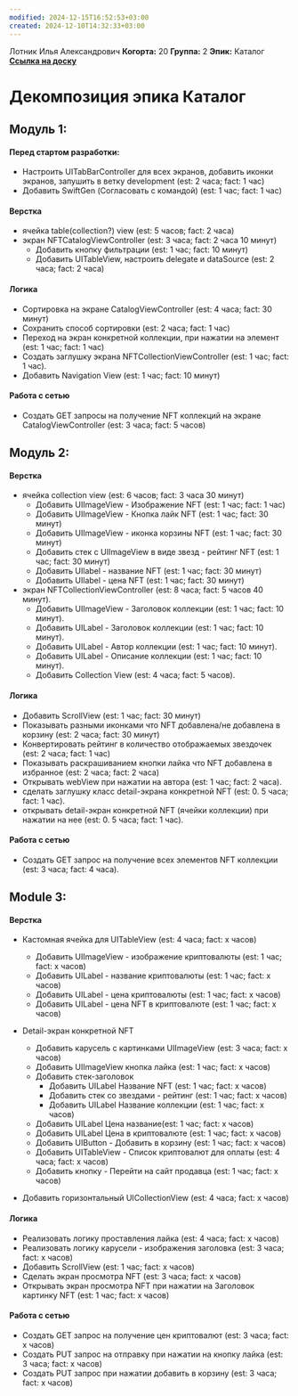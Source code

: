 ```yaml
---
modified: 2024-12-15T16:52:53+03:00
created: 2024-12-10T14:32:33+03:00
---
```

Лотник Илья Александрович
<b>Когорта:</b> 20
<b>Группа:</b> 2
<b>Эпик:</b> Каталог
<b>[Ссылка на доску](https://github.com/users/kintolayli/projects/3/views/1)</b>

# Декомпозиция эпика Каталог

## Модуль 1:


#### Перед стартом разработки:
- Настроить UITabBarController для всех экранов, добавить иконки экранов, запушить в ветку development (est: 2 часа; fact: 1 час)
- Добавить SwiftGen (Согласовать с командой) (est: 1 час; fact: 1 час)

#### Верстка
- ячейка table(collection?) view (est: 5 часов; fact: 2 часа)
- экран NFTCatalogViewController  (est: 3 часа; fact: 2 часа 10 минут)
    - Добавить кнопку фильтрации (est: 1 час; fact: 10 минут)
    - Добавить UITableView, настроить delegate и dataSource (est: 2 часа; fact: 2 часа)
#### Логика
- Сортировка на экране CatalogViewController (est: 4 часа; fact: 30 минут)
- Сохранить способ сортировки (est: 2 часа; fact: 1 час)
- Переход на экран конкретной коллекции, при нажатии на элемент (est: 1 час; fact: 1 час)
- Создать заглушку экрана NFTСollectionViewController (est: 1 час; fact: 1 час).
- Добавить Navigation View (est: 1 час; fact: 10 минут)
#### Работа с сетью
 - Создать GET запросы на получение NFT коллекций на экране CatalogViewController (est: 3 часа; fact: 5 часов)

## Модуль 2:


#### Верстка

- ячейка collection view (est: 6 часов; fact: 3 часа 30 минут)
    - Добавить UIImageView - Изображение NFT (est: 1 час; fact: 1 час)
    - Добавить UIImageView - Кнопка лайк NFT (est: 1 час; fact: 30 минут)
    - Добавить UIImageView - иконка корзины NFT (est: 1 час; fact: 30 минут)
    - Добавить стек с UIImageView в виде звезд - рейтинг NFT (est: 1 час; fact: 30 минут)
    - Добавить UIlabel - название NFT (est: 1 час; fact: 30 минут)
    - Добавить UIlabel - цена NFT (est: 1 час; fact: 30 минут)
- экран NFTСollectionViewController  (est: 8 часа; fact: 5 часов 40 минут).
    - Добавить UIImageView - Заголовок коллекции (est: 1 час; fact: 10 минут).
    - Добавить UILabel - Заголовок коллекции (est: 1 час; fact: 10 минут). 
    - Добавить UILabel - Автор коллекции (est: 1 час; fact: 10 минут). 
    - Добавить UILabel - Описание коллекции (est: 1 час; fact: 10 минут). 
    - Добавить Collection View (est: 4 часа; fact: 5 часов). 
#### Логика

- Добавить ScrollView  (est: 1 час; fact: 30 минут)
- Показывать разными иконками что NFT добавлена/не добавлена в корзину (est: 2 часа; fact: 30 минут)
- Конвертировать рейтинг в количество отображаемых звездочек (est: 2 часа; fact: 1 час)
- Показывать раскрашиванием кнопки лайка что NFT добавлена в избранное (est: 2 часа; fact: 2 часа)
- Открывать webView при нажатии на автора (est: 1 час; fact: 2 часа). 
- сделать заглушку класс detail-экрана конкретной NFT (est: 0. 5 часа; fact: 1 час). 
- открывать detail-экран конкретной NFT (ячейки коллекции)  при нажатии на нее  (est: 0. 5 часа; fact: 1 час). 
#### Работа с сетью

- Создать GET запрос на получение всех элементов NFT коллекции  (est: 3 часа; fact: 4 часа).

## Module 3:

#### Верстка

- Кастомная ячейка для UITableView  (est: 4 часа; fact: x часов)
    - Добавить UIImageView - изображение криптовалюты (est: 1 час; fact: x часов)
    - Добавить UILabel - название криптовалюты (est: 1 час; fact: x часов)
    - Добавить UILabel - цена криптовалюты (est: 1 час; fact: x часов)
    - Добавить UILabel - цена NFT в криптовалюте (est: 1 час; fact: x часов)
    
- Detail-экран конкретной NFT
    - Добавить карусель с картинками UIImageView (est: 3 часа; fact: x часов)
    - Добавить UIImageView кнопка лайка (est: 1 час; fact: x часов)
    - Добавить стек-заголовок
        - Добавить UILabel Название NFT (est: 1 час; fact: x часов)
        - Добавить стек со звездами - рейтинг (est: 1 час; fact: x часов)
        - Добавить UILabel Название коллекции (est: 1 час; fact: x часов)
    - Добавить UILabel Цена название(est: 1 час; fact: x часов)
    - Добавить UILabel Цена в криптовалюте (est: 1 час; fact: x часов)
    - Добавить UIButton - Добавить в корзину (est: 1 час; fact: x часов)
    -  Добавить UITableView - Список криптовалют для оплаты (est: 4 часа; fact: x часов)
    - Добавить кнопку - Перейти на сайт продавца (est: 1 час; fact: x часов)
- Добавить горизонтальный UICollectionView (est: 4 часа; fact: x часов)

#### Логика

- Реализовать логику проставления лайка (est: 4 часа; fact: x часов)
- Реализовать логику карусели - изображения заголовка (est: 3 часа; fact: x часов)
- Добавить ScrollView (est: 1 час; fact: x часов)
- Сделать экран просмотра NFT (est: 3 часа; fact: x часов)
- Открывать экран просмотра NFT при нажатии на Заголовок картинку NFT (est: 1 час; fact: x часов)
#### Работа с сетью

- Создать GET запрос на получение цен криптовалют (est: 3 часа; fact: x часов)
- Создать PUT запрос на отправку при нажатии на кнопку лайка (est: 3 часа; fact: x часов)
- Создать PUT запрос при нажатии добавить в корзину (est: 3 часа; fact: x часов)
